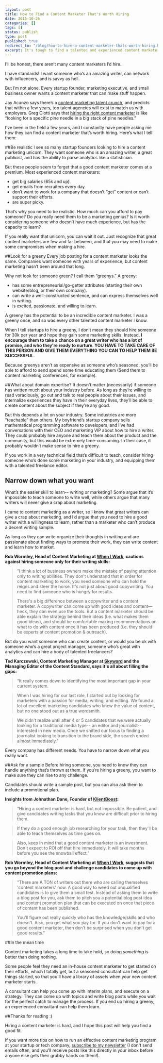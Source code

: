 ```yaml
---
layout: post
title: How to Find a Content Marketer That's Worth Hiring
date: 2015-10-26
categories: []
tags: []
status: publish
type: post
published: true
redirect_to: "/blog/how-to-hire-a-content-marketer-thats-worth-hiring.html"
excerpt: It's tough to find a talented and experienced content marketer. How do you find an in-house content marketer that meets your needs?
---
```


I’ll be honest, there aren’t many content marketers I’d hire.

I have standards! I want someone who’s an amazing writer, can network with influencers, and is savvy as hell.

But I’m not alone. Every startup founder, marketing executive, and small business owner wants a content marketer that can make stuff happen.

Jay Acunzo says there’s a [content marketing talent crunch](http://www.sorryformarketing.com/blog/the-content-talent-crunch), and predicts that within a few years, top talent agencies will exist to match us with employers. Greg Ciotti says that [hiring the right content marketer](http://www.gregoryciotti.com/hiring-content-marketer/) is like “looking for a specific pine needle in a big stack of pine needles.”

I’ve been in the field a few years, and I constantly have people asking me how they can find a content marketer that’s worth hiring. Here’s what I tell them:

##Be realistic
I see so many startup founders looking to hire a content marketing unicorn. They want someone who is an amazing writer, a great publicist, and has the ability to parse analytics like a statistician.

But these people seem to forget that a good content marketer comes at a premium. Most experienced content marketers:

* get big salaries (65k and up).
* get emails from recruiters every day.
* don’t want to work for a company that doesn’t “get” content or can’t support their efforts.
* are super picky.

That’s why you need to be realistic. How much can you afford to pay someone? Do you really need them to be a marketing genius? Is it worth considering someone who doesn’t have much experience, but has the capacity to learn?

If you really want that unicorn, you can wait it out. Just recognize that great content marketers are few and far between, and that you may need to make some compromises when making a hire.

##Look for a greeny
Every job posting for a content marketer looks the same. Companies want someone with years of experience, but content marketing hasn’t been around that long.

Why not look for someone green? I call them “greenys.” A greeny:

* has some entrepreneurial/go-getter attributes (starting their own website/blog, or their own company).
* can write a well-constructed sentence, and can express themselves well in writing.
* is excited, passionate, and willing to learn.

A greeny has the potential to be an incredible content marketer. I was a greeny once, and so was every other talented content marketer I know.

When I tell startups to hire a greeny, I don’t mean they should hire someone for 30k per year and hope they gain some marketing skills. Instead, __I encourage them to take a chance on a great writer who has a lot of promise, and who they're ready to nurture. YOU HAVE TO TAKE CARE OF THIS PERSON AND GIVE THEM EVERYTHING YOU CAN TO HELP THEM BE SUCCESSFUL.__

Because greenys aren’t as expensive as someone who’s seasoned, you’ll be able to afford to send spend some time educating them (Send them to content marketing conferences, for example).

##What about domain expertise?
It doesn’t matter (necessarily) if someone has written much about your industry before. As long as they’re willing to read voraciously, go out and talk to real people about their issues, and internalize experiences they have in their everyday lives, they’ll be able to create content about the subject if they’re any good.

But this depends a lot on your industry. Some industries are more “teachable” than others. My boyfriend’s startup company sells mathematical programming software to developers, and I’ve had conversations with their CEO and marketing VIP about how to hire a writer. They could probably hire anyone and teach them about the product and the community, but this would be extremely time-consuming. In their case, it probably wouldn’t make sense to hire a greeny.

If you work in a very technical field that’s difficult to teach, consider hiring someone who’s done some marketing in your industry, and equipping them with a talented freelance editor.


## Narrow down what you want
What’s the easier skill to learn-- writing or marketing? Some argue that it’s impossible to teach someone to write well, while others argue that many writers will never give a crap about marketing.

I came to content marketing as a writer, so I know that great writers can give a crap about marketing, and I’d argue that you need to hire a good writer with a willingness to learn, rather than a marketer who can’t produce a decent writing sample.

As long as they can write organize their thoughts in writing and are passionate about finding ways to promote their work, they can write content and learn how to market.

__Rob Wormley, Head of Content Marketing at [When I Work](http://wheniwork.com), cautions against hiring someone only for their writing skills:__

> "I think a lot of business owners make the mistake of paying attention only to writing abilities. They don't understand that in order for content marketing to work, you need someone who can hold the reigns and steer the horse. It's not just about good copywriting. You need to find someone who is hungry for results.
>
> There's a big difference between a copywriter and a content marketer. A copywriter can come up with good ideas and content— heck, they can even use the tools. But a content marketer should be able explain the strategy behind their ideas (i.e. what makes them good ideas), and should be comfortable making recommendations on what to do with content once it has been produced (i.e. they should be experts at content promotion & outreach).

But do you want someone who can create content, or would you be ok with someone who’s a great project manager, someone who’s great with analytics and can hire a body of talented freelancers?

__Ted Karczewski, Content Marketing Manager at [Skyword](http://skyword.com) and the Managing Editor of the Content Standard, says it's all about filling the gaps:__

>“It really comes down to identifying the most important gap in your current system.

>When I was hiring for our last role, I started out by looking for marketers with a passion for media, writing, and editing. We found a lot of excellent marketing candidates who knew the value of content, but no one stood out as a true wordsmith.

>We didn't realize until after 4 or 5 candidates that we were actually looking for a traditional media type-- an editor and journalist-- interested in new media. Once we shifted our focus to finding a journalist looking to transition to the brand side, the search ended almost immediately.”

Every company has different needs. You have to narrow down what you really want.

##Ask for a sample
Before hiring someone, you need to know they can handle anything that’s thrown at them. If you’re hiring a greeny, you want to make sure they can rise to any challenge.

Candidates should write a sample post, but you can also ask them to include a promotional plan.

__Insights from Johnathan Dane, Founder of [KlientBoost](http://klientboost.com/):__

>“Hiring a content marketer is hard, but not impossible. Be patient, and give candidates writing tasks that you know are difficult prior to hiring them.

>If they do a good enough job researching for your task, then they'll be able to teach themselves as time goes on.

>Also, keep in mind that a good content marketer is an investment. Don't expect to ROI off that hire immediately. It will take months before you see the snowball effect.”

__Rob Wormley, Head of Content Marketing at [When I Work](http://wheniwork.com), suggests that you go beyond the blog post and challenge candidates to come up with content promotion plans:__

>"There are A TON of writers out there who are calling themselves 'content marketers' now. A good way to weed out unqualified candidates is to give them a small test. Instead of asking them to write a blog post for you, ask them to pitch you a potential blog post idea and content promotion plan that can be executed on once that piece of content has been published.

>You'll figure out really quickly who has the knowledge/skills and who doesn't. Also, you get what you pay for. If you don't want to pay for a good content marketer, then don't be surprised when you don't get good results."

##In the mean time

Content marketing takes a long time to take hold, so doing *something* is better than doing nothing.

Some people feel they need an in-house content marketer to get started on their efforts, which I totally get, but a seasoned consultant can help get things started, so that you'll have a library of assets when your new content marketer starts.

A consultant can help you come up with interim plans, and execute on a strategy. They can come up with topics and write blog posts while you wait for the perfect catch to manage the process. If you end up hiring a greeny, an experienced consultant can help them learn.

##Thanks for reading :)

Hiring a content marketer is hard, and I hope this post will help you find a good fit.

If you want more tips on how to run an effective content marketing program at your startup or tech company, [subscribe to my newsletter](http://eepurl.com/bC5VDD) (I don't send emails often, and you'll receive posts like this directly in your inbox before anyone else gets their grubby hands on them!).
